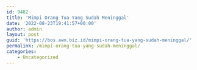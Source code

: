 ```yaml
---
id: 9482
title: 'Mimpi Orang Tua Yang Sudah Meninggal'
date: '2022-08-23T19:41:57+00:00'
author: admin
layout: post
guid: 'https://bos.awn.biz.id/mimpi-orang-tua-yang-sudah-meninggal/'
permalink: /mimpi-orang-tua-yang-sudah-meninggal/
categories:
    - Uncategorized
---
```


